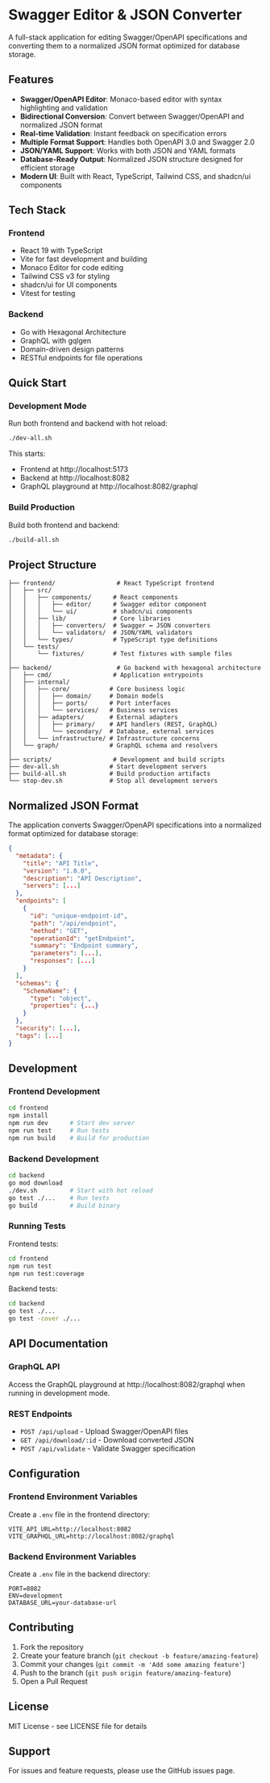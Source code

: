 # Swagger Editor & JSON Converter

A full-stack application for editing Swagger/OpenAPI specifications and converting them to a normalized JSON format optimized for database storage.

## Features

- **Swagger/OpenAPI Editor**: Monaco-based editor with syntax highlighting and validation
- **Bidirectional Conversion**: Convert between Swagger/OpenAPI and normalized JSON format
- **Real-time Validation**: Instant feedback on specification errors
- **Multiple Format Support**: Handles both OpenAPI 3.0 and Swagger 2.0
- **JSON/YAML Support**: Works with both JSON and YAML formats
- **Database-Ready Output**: Normalized JSON structure designed for efficient storage
- **Modern UI**: Built with React, TypeScript, Tailwind CSS, and shadcn/ui components

## Tech Stack

### Frontend
- React 19 with TypeScript
- Vite for fast development and building
- Monaco Editor for code editing
- Tailwind CSS v3 for styling
- shadcn/ui for UI components
- Vitest for testing

### Backend
- Go with Hexagonal Architecture
- GraphQL with gqlgen
- Domain-driven design patterns
- RESTful endpoints for file operations

## Quick Start

### Development Mode

Run both frontend and backend with hot reload:

```bash
./dev-all.sh
```

This starts:
- Frontend at http://localhost:5173
- Backend at http://localhost:8082
- GraphQL playground at http://localhost:8082/graphql

### Build Production

Build both frontend and backend:

```bash
./build-all.sh
```

## Project Structure

```
├── frontend/                 # React TypeScript frontend
│   ├── src/
│   │   ├── components/      # React components
│   │   │   ├── editor/      # Swagger editor component
│   │   │   └── ui/          # shadcn/ui components
│   │   ├── lib/             # Core libraries
│   │   │   ├── converters/  # Swagger ↔ JSON converters
│   │   │   └── validators/  # JSON/YAML validators
│   │   └── types/           # TypeScript type definitions
│   └── tests/
│       └── fixtures/        # Test fixtures with sample files
│
├── backend/                  # Go backend with hexagonal architecture
│   ├── cmd/                 # Application entrypoints
│   ├── internal/
│   │   ├── core/           # Core business logic
│   │   │   ├── domain/     # Domain models
│   │   │   ├── ports/      # Port interfaces
│   │   │   └── services/   # Business services
│   │   ├── adapters/       # External adapters
│   │   │   ├── primary/    # API handlers (REST, GraphQL)
│   │   │   └── secondary/  # Database, external services
│   │   └── infrastructure/ # Infrastructure concerns
│   └── graph/              # GraphQL schema and resolvers
│
├── scripts/                 # Development and build scripts
├── dev-all.sh              # Start development servers
├── build-all.sh            # Build production artifacts
└── stop-dev.sh             # Stop all development servers
```

## Normalized JSON Format

The application converts Swagger/OpenAPI specifications into a normalized format optimized for database storage:

```json
{
  "metadata": {
    "title": "API Title",
    "version": "1.0.0",
    "description": "API Description",
    "servers": [...]
  },
  "endpoints": [
    {
      "id": "unique-endpoint-id",
      "path": "/api/endpoint",
      "method": "GET",
      "operationId": "getEndpoint",
      "summary": "Endpoint summary",
      "parameters": [...],
      "responses": [...]
    }
  ],
  "schemas": {
    "SchemaName": {
      "type": "object",
      "properties": {...}
    }
  },
  "security": [...],
  "tags": [...]
}
```

## Development

### Frontend Development

```bash
cd frontend
npm install
npm run dev      # Start dev server
npm run test     # Run tests
npm run build    # Build for production
```

### Backend Development

```bash
cd backend
go mod download
./dev.sh         # Start with hot reload
go test ./...    # Run tests
go build         # Build binary
```

### Running Tests

Frontend tests:
```bash
cd frontend
npm run test
npm run test:coverage
```

Backend tests:
```bash
cd backend
go test ./...
go test -cover ./...
```

## API Documentation

### GraphQL API

Access the GraphQL playground at http://localhost:8082/graphql when running in development mode.

### REST Endpoints

- `POST /api/upload` - Upload Swagger/OpenAPI files
- `GET /api/download/:id` - Download converted JSON
- `POST /api/validate` - Validate Swagger specification

## Configuration

### Frontend Environment Variables

Create a `.env` file in the frontend directory:

```env
VITE_API_URL=http://localhost:8082
VITE_GRAPHQL_URL=http://localhost:8082/graphql
```

### Backend Environment Variables

Create a `.env` file in the backend directory:

```env
PORT=8082
ENV=development
DATABASE_URL=your-database-url
```

## Contributing

1. Fork the repository
2. Create your feature branch (`git checkout -b feature/amazing-feature`)
3. Commit your changes (`git commit -m 'Add some amazing feature'`)
4. Push to the branch (`git push origin feature/amazing-feature`)
5. Open a Pull Request

## License

MIT License - see LICENSE file for details

## Support

For issues and feature requests, please use the GitHub issues page.